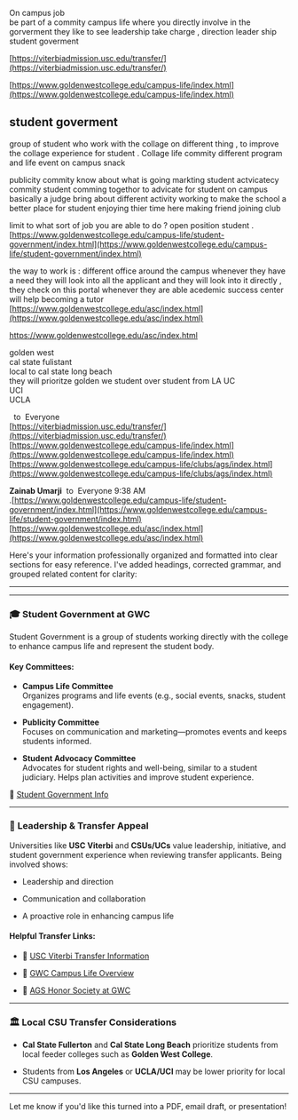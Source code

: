 On campus job  
be part of a commity 
campus life where you directly involve  in the gorverment 
they like to see leadership take charge  , direction  leader ship student goverment   

[https://viterbiadmission.usc.edu/transfer/](https://viterbiadmission.usc.edu/transfer/)  

[https://www.goldenwestcollege.edu/campus-life/index.html](https://www.goldenwestcollege.edu/campus-life/index.html) 

## student goverment 
group of student who work  with the collage on different thing  , to improve the collage experience for student . Collage life commity  different program and life event  on campus snack 

publicity  commity  know about what is going  markting 
student actvicatecy commity  student comming togethor to advicate for student on campus basically a judge bring about  different activity  working to make the school a better place for student  enjoying thier time  here making friend joining club 

limit to what sort of job you are able to do ?  open position 
student 
.[https://www.goldenwestcollege.edu/campus-life/student-government/index.html](https://www.goldenwestcollege.edu/campus-life/student-government/index.html) 


the way to work is : 
different office around the campus  whenever they have a need they will look into all the applicant and they will look into  it directly  , they check on this portal whenever they are able 
acedemic  success center  will help becoming a tutor 
[https://www.goldenwestcollege.edu/asc/index.html](https://www.goldenwestcollege.edu/asc/index.html)  


https://www.goldenwestcollege.edu/asc/index.html

golden  west  
cal state fulistant  
local to cal state long beach  
they will  prioritze  golden we student over student from LA 
UC  
UCI  
UCLA 


  to  Everyone  
[https://viterbiadmission.usc.edu/transfer/](https://viterbiadmission.usc.edu/transfer/)  
[https://www.goldenwestcollege.edu/campus-life/index.html](https://www.goldenwestcollege.edu/campus-life/index.html)  
[https://www.goldenwestcollege.edu/campus-life/clubs/ags/index.html](https://www.goldenwestcollege.edu/campus-life/clubs/ags/index.html)  
  
**Zainab Umarji**  to  Everyone 9:38 AM  
.[https://www.goldenwestcollege.edu/campus-life/student-government/index.html](https://www.goldenwestcollege.edu/campus-life/student-government/index.html)  
[https://www.goldenwestcollege.edu/asc/index.html](https://www.goldenwestcollege.edu/asc/index.html) 








Here's your information professionally organized and formatted into clear sections for easy reference. I've added headings, corrected grammar, and grouped related content for clarity:

---

---

### 🎓 **Student Government at GWC**

Student Government is a group of students working directly with the college to enhance campus life and represent the student body.

#### Key Committees:

- **Campus Life Committee**  
    Organizes programs and life events (e.g., social events, snacks, student engagement).
    
- **Publicity Committee**  
    Focuses on communication and marketing—promotes events and keeps students informed.
    
- **Student Advocacy Committee**  
    Advocates for student rights and well-being, similar to a student judiciary. Helps plan activities and improve student experience.
    

🔗 [Student Government Info](https://www.goldenwestcollege.edu/campus-life/student-government/index.html)

---

### 🧭 **Leadership & Transfer Appeal**

Universities like **USC Viterbi** and **CSUs/UCs** value leadership, initiative, and student government experience when reviewing transfer applicants. Being involved shows:

- Leadership and direction
    
- Communication and collaboration
    
- A proactive role in enhancing campus life
    

#### Helpful Transfer Links:

- 🔗 [USC Viterbi Transfer Information](https://viterbiadmission.usc.edu/transfer/)
    
- 🔗 [GWC Campus Life Overview](https://www.goldenwestcollege.edu/campus-life/index.html)
    
- 🔗 [AGS Honor Society at GWC](https://www.goldenwestcollege.edu/campus-life/clubs/ags/index.html)
    

---

### 🏛️ **Local CSU Transfer Considerations**

- **Cal State Fullerton** and **Cal State Long Beach** prioritize students from local feeder colleges such as **Golden West College**.
    
- Students from **Los Angeles** or **UCLA/UCI** may be lower priority for local CSU campuses.
    

---

Let me know if you'd like this turned into a PDF, email draft, or presentation!
